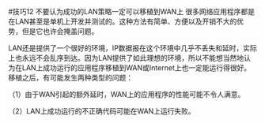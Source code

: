 #技巧12 不要认为成功的LAN策略一定可以移植到WAN上
很多网络应用程序都是在LAN甚至是单机上开发并测试的。这种方法有简单、方便以及开销不大的优势，但是它也许会掩盖问题。

LAN还是提供了一个很好的环境，IP数据报在这个环境中几乎不丢失和延时，实际上也永远不会乱序到达。因为LAN提供了如此理想的环境，所以不能想当然地认为在LAN上成功运行的应用程序移植到WAN或Internet上也一定能运行得很好。移植之后，有可能发生两种类型的问题：

（1）由于WAN引起的额外延时，WAN上的应用程序的性能可能不令人满意。

（2）LAN上成功运行的不正确代码可能在WAN上运行失败。